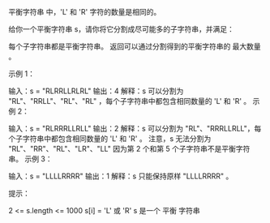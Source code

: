 平衡字符串 中，'L' 和 'R' 字符的数量是相同的。

给你一个平衡字符串 s，请你将它分割成尽可能多的子字符串，并满足：

每个子字符串都是平衡字符串。
返回可以通过分割得到的平衡字符串的 最大数量 。

示例 1：

输入：s = "RLRRLLRLRL"
输出：4
解释：s 可以分割为 "RL"、"RRLL"、"RL"、"RL" ，每个子字符串中都包含相同数量的 'L' 和 'R' 。
示例 2：

输入：s = "RLRRRLLRLL"
输出：2
解释：s 可以分割为 "RL"、"RRRLLRLL"，每个子字符串中都包含相同数量的 'L' 和 'R' 。
注意，s 无法分割为 "RL"、"RR"、"RL"、"LR"、"LL" 因为第 2 个和第 5 个子字符串不是平衡字符串。
示例 3：

输入：s = "LLLLRRRR"
输出：1
解释：s 只能保持原样 "LLLLRRRR" 。

提示：

2 <= s.length <= 1000
s[i] = 'L' 或 'R'
s 是一个 平衡 字符串
